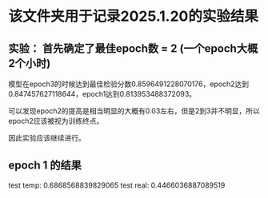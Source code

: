 # 该文件夹用于记录2025.1.20的实验结果

## 实验： 首先确定了最佳epoch数 = 2 (一个epoch大概2个小时)

模型在epoch3的时候达到最佳检验分数0.8596491228070176，epoch2达到0.847457627118644，epoch1达到0.813953488372093。

可以发现epoch2的提高是相当明显的大概有0.03左右，但是2到3并不明显，所以epoch2应该被视为训练终点。

因此实验应该继续进行。

## epoch 1 的结果

test temp: 0.6868568839829065
test real: 0.4466036887089519


